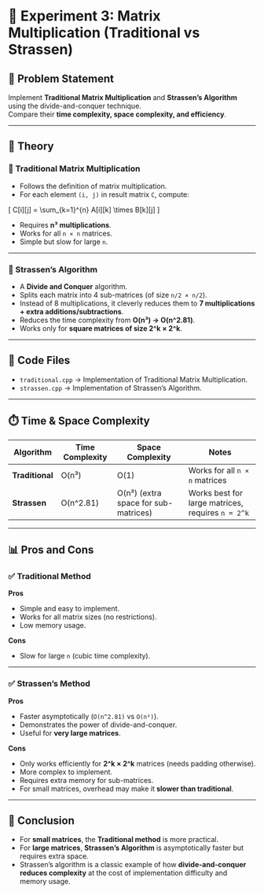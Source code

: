 # 📘 Experiment 3: Matrix Multiplication (Traditional vs Strassen)

## 📌 Problem Statement  
Implement **Traditional Matrix Multiplication** and **Strassen’s Algorithm** using the divide-and-conquer technique.  
Compare their **time complexity, space complexity, and efficiency**.  

---

## 📖 Theory  

### 🔹 Traditional Matrix Multiplication  
- Follows the definition of matrix multiplication.  
- For each element `(i, j)` in result matrix `C`, compute:  

\[
C[i][j] = \sum_{k=1}^{n} A[i][k] \times B[k][j]
\]

- Requires **n³ multiplications**.  
- Works for all `n × n` matrices.  
- Simple but slow for large `n`.  

---

### 🔹 Strassen’s Algorithm  
- A **Divide and Conquer** algorithm.  
- Splits each matrix into 4 sub-matrices (of size `n/2 × n/2`).  
- Instead of 8 multiplications, it cleverly reduces them to **7 multiplications + extra additions/subtractions**.  
- Reduces the time complexity from **O(n³) → O(n^2.81)**.  
- Works only for **square matrices of size 2^k × 2^k**.  

---

## 📜 Code Files  
- `traditional.cpp` → Implementation of Traditional Matrix Multiplication.  
- `strassen.cpp` → Implementation of Strassen’s Algorithm.  

---

## ⏱️ Time & Space Complexity  

| Algorithm        | Time Complexity | Space Complexity | Notes |
|------------------|----------------|------------------|-------|
| **Traditional**  | O(n³)          | O(1)             | Works for all `n × n` matrices |
| **Strassen**     | O(n^2.81)      | O(n²) (extra space for sub-matrices) | Works best for large matrices, requires `n = 2^k` |

---

## 📊 Pros and Cons  

### ✅ Traditional Method  
**Pros**  
- Simple and easy to implement.  
- Works for all matrix sizes (no restrictions).  
- Low memory usage.  

**Cons**  
- Slow for large `n` (cubic time complexity).  

---

### ✅ Strassen’s Method  
**Pros**  
- Faster asymptotically (`O(n^2.81)` vs `O(n³)`).  
- Demonstrates the power of divide-and-conquer.  
- Useful for **very large matrices**.  

**Cons**  
- Only works efficiently for **2^k × 2^k** matrices (needs padding otherwise).  
- More complex to implement.  
- Requires extra memory for sub-matrices.  
- For small matrices, overhead may make it **slower than traditional**.  

---

## 🏁 Conclusion  
- For **small matrices**, the **Traditional method** is more practical.  
- For **large matrices**, **Strassen’s Algorithm** is asymptotically faster but requires extra space.  
- Strassen’s algorithm is a classic example of how **divide-and-conquer reduces complexity** at the cost of implementation difficulty and memory usage.  
